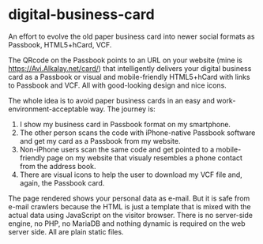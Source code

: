 digital-business-card
=====================

An effort to evolve the old paper business card into newer social formats as Passbook, HTML5+hCard, VCF.

The QRcode on the Passbook points to an URL on your website (mine is https://Avi.Alkalay.net/card/) that intelligently
delivers your digital business card as a Passbook or visual and mobile-friendly HTML5+hCard with links to Passbook and VCF.
All with good-looking design and nice icons.

The whole idea is to avoid paper business cards in an easy and work-environment-acceptable way. The journey is:

1. I show my business card in Passbook format on my smartphone.
2. The other person scans the code with iPhone-native Passbook software and get my card as a Passbook from my website.
3. Non-iPhone users scan the same code and get pointed to a mobile-friendly page on my website that visualy resembles a phone contact from the address book.
4. There are visual icons to help the user to download my VCF file and, again, the Passbook card.

The page rendered shows your personal data as e-mail. But it is safe from e-mail crawlers because the HTML is just a template that is mixed with
the actual data using JavaScript on the visitor browser. There is no server-side engine, no PHP, no MariaDB and nothing dynamic
is required on the web server side. All are plain static files.
